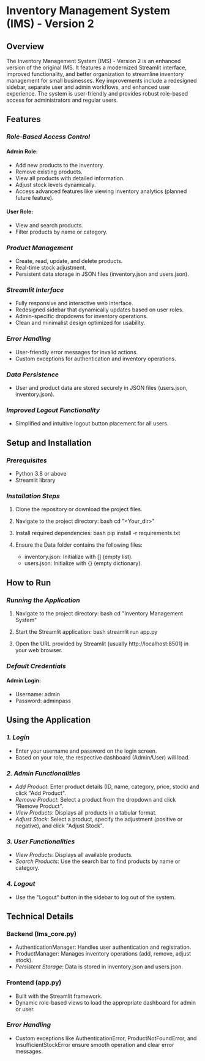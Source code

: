 # Inventory Management System (IMS) - Version 2

## Overview
The Inventory Management System (IMS) - Version 2 is an enhanced version of the original IMS. It features a modernized Streamlit interface, improved functionality, and better organization to streamline inventory management for small businesses. Key improvements include a redesigned sidebar, separate user and admin workflows, and enhanced user experience. The system is user-friendly and provides robust role-based access for administrators and regular users.

## Features

### *Role-Based Access Control*
#### Admin Role:
- Add new products to the inventory.
- Remove existing products.
- View all products with detailed information.
- Adjust stock levels dynamically.
- Access advanced features like viewing inventory analytics (planned future feature).

#### User Role:
- View and search products.
- Filter products by name or category.

### *Product Management*
- Create, read, update, and delete products.
- Real-time stock adjustment.
- Persistent data storage in JSON files (inventory.json and users.json).

### *Streamlit Interface*
- Fully responsive and interactive web interface.
- Redesigned sidebar that dynamically updates based on user roles.
- Admin-specific dropdowns for inventory operations.
- Clean and minimalist design optimized for usability.

### *Error Handling*
- User-friendly error messages for invalid actions.
- Custom exceptions for authentication and inventory operations.

### *Data Persistence*
- User and product data are stored securely in JSON files (users.json, inventory.json).

### *Improved Logout Functionality*
- Simplified and intuitive logout button placement for all users.

## Setup and Installation

### *Prerequisites*
- Python 3.8 or above
- Streamlit library

### *Installation Steps*
1. Clone the repository or download the project files.
2. Navigate to the project directory:
   bash
   cd "<Your_dir>"
   
3. Install required dependencies:
   bash
   pip install -r requirements.txt
   
4. Ensure the Data folder contains the following files:
   - inventory.json: Initialize with [] (empty list).
   - users.json: Initialize with {} (empty dictionary).

## How to Run

### *Running the Application*
1. Navigate to the project directory:
   bash
   cd "Inventory Management System"
   
2. Start the Streamlit application:
   bash
   streamlit run app.py
   
3. Open the URL provided by Streamlit (usually http://localhost:8501) in your web browser.

### *Default Credentials*
#### Admin Login:
- Username: admin
- Password: adminpass

## Using the Application

### *1. Login*
- Enter your username and password on the login screen.
- Based on your role, the respective dashboard (Admin/User) will load.

### *2. Admin Functionalities*
- *Add Product*: Enter product details (ID, name, category, price, stock) and click "Add Product".
- *Remove Product*: Select a product from the dropdown and click "Remove Product".
- *View Products*: Displays all products in a tabular format.
- *Adjust Stock*: Select a product, specify the adjustment (positive or negative), and click "Adjust Stock".

### *3. User Functionalities*
- *View Products*: Displays all available products.
- *Search Products*: Use the search bar to find products by name or category.

### *4. Logout*
- Use the "Logout" button in the sidebar to log out of the system.

## Technical Details

### **Backend (lms_core.py)**
- AuthenticationManager: Handles user authentication and registration.
- ProductManager: Manages inventory operations (add, remove, adjust stock).
- *Persistent Storage*: Data is stored in inventory.json and users.json.

### **Frontend (app.py)**
- Built with the Streamlit framework.
- Dynamic role-based views to load the appropriate dashboard for admin or user.

### *Error Handling*
- Custom exceptions like AuthenticationError, ProductNotFoundError, and InsufficientStockError ensure smooth operation and clear error messages.

